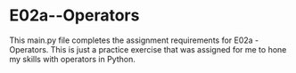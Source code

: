 # E02a--Operators
This main.py file completes the assignment requirements for E02a - Operators. This is just a practice exercise that was assigned for me to hone my skills with operators in Python.
